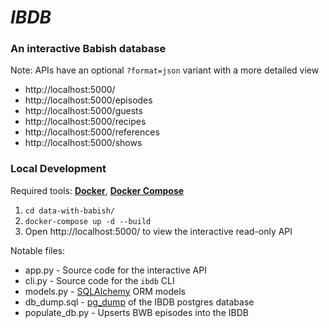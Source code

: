 # _IBDB_

### An interactive Babish database

Note: APIs have an optional `?format=json` variant with a more detailed view

 * http://localhost:5000/
 * http://localhost:5000/episodes
 * http://localhost:5000/guests
 * http://localhost:5000/recipes
 * http://localhost:5000/references
 * http://localhost:5000/shows

### Local Development

Required tools: [**Docker**](https://docs.docker.com/), [**Docker Compose**](https://docs.docker.com/compose/)

1. `cd data-with-babish/`
2. `docker-compose up -d --build`
3. Open http://localhost:5000/ to view the interactive read-only API

Notable files:

 * app.py - Source code for the interactive API
 * cli.py - Source code for the `ibdb` CLI
 * models.py - [SQLAlchemy](https://www.sqlalchemy.org/) ORM models
 * db_dump.sql - [pg_dump](https://www.postgresql.org/docs/10/app-pgdump.html) of the IBDB postgres database
 * populate_db.py - Upserts BWB episodes into the IBDB